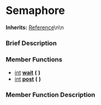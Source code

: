 #  Semaphore  
**Inherits:** [Reference](class_reference)\\n\\n
###  Brief Description  


###  Member Functions 
  * [int](class_int)  **[wait](#wait)**  **(** **)**
  * [int](class_int)  **[post](#post)**  **(** **)**

###  Member Function Description  
